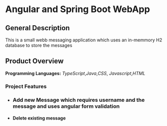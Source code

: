 # Angular and Spring Boot WebApp

## General Description

 This is a small webb messaging application which uses an in-memmory H2 database to store the messages
 
## Product Overview
**Programming Languages:** *TypeScript*,*Java*,*CSS*, *Javascript*,*HTML*

### Project Features

 - ### Add new Message which requires username and the message and uses angular form validation
  
  - #### Delete existing message
